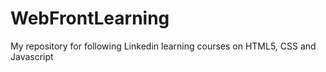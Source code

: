 # WebFrontLearning
My repository for following Linkedin learning courses on HTML5, CSS and Javascript
